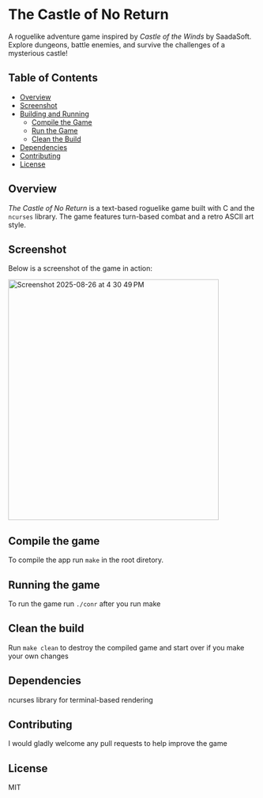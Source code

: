 # The Castle of No Return

A roguelike adventure game inspired by *Castle of the Winds* by SaadaSoft. Explore dungeons, battle enemies, and survive the challenges of a mysterious castle!

## Table of Contents
- [Overview](#overview)
- [Screenshot](#screenshot)
- [Building and Running](#building-and-running)
  - [Compile the Game](#compile-the-game)
  - [Run the Game](#run-the-game)
  - [Clean the Build](#clean-the-build)
- [Dependencies](#dependencies)
- [Contributing](#contributing)
- [License](#license)

## Overview
*The Castle of No Return* is a text-based roguelike game built with C and the `ncurses` library. The game features turn-based combat and a retro ASCII art style.

## Screenshot
Below is a screenshot of the game in action:

<img width="426" height="488" alt="Screenshot 2025-08-26 at 4 30 49 PM" src="https://github.com/user-attachments/assets/273b3339-56d7-4f7b-9df9-7b4591ae21fa" />

## Compile the game
To compile the app run `make` in the root diretory. 

## Running the game
To run the game run `./conr` after you run make

## Clean the build
Run `make clean` to destroy the compiled game and start over if you make your own changes

## Dependencies
ncurses library for terminal-based rendering

## Contributing
I would gladly welcome any pull requests to help improve the game

## License
MIT
